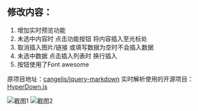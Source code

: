 ## 修改内容：

1. 增加实时预览功能
2. 未选中内容时 点击功能按钮 将内容插入至光标处
3. 取消插入图片/链接 或填写数据为空时不会插入数据
4. 未选中数据 点击插入列表时 换行插入
5. 按钮使用了Font awesome

原项目地址：[cangelis/jquery-markdown](https://github.com/cangelis/jquery-markdown/)
实时解析使用的开源项目：[HyperDown.js](https://github.com/SegmentFault/HyperDown.js)

![截图1](https://cwlog.net/usr/uploads/2020/03/609008809.png)
![截图2](https://cwlog.net/usr/uploads/2020/03/3519668735.png)
